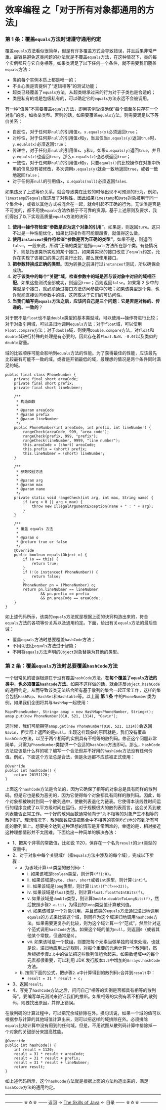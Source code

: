 # 效率编程 之「对于所有对象都通用的方法」

### 第 1 条：覆盖`equals`方法时请遵守通用约定

覆盖`equals`方法看似很简单，但是有许多覆盖方式会导致错误，并且后果非常严重。最容易避免这类问题的办法就是不覆盖`equals`方法，在这种情况下，类的每个实例都只与它自身相等。如果类满足了以下任何一个条件，就不需要我们覆盖`equals`方法：

- 类的每个实例本质上都是唯一的；
- 不关心类是否提供了“逻辑相等”的测试功能；
- 超类已经覆盖了`equals`方法，从超类继承过来的行为对于子类也是合适的；
- 类是私有的或是包级私有的，可以确定它的`equals`方法永远不会被调用。

有一种“值类”不需要覆盖`equals`方法，即用实例受控确保“每个值至多只存在一个对象”的类，如枚举类型。否则的话，如果要覆盖`equals`方法，则需要满足以下等价关系：

- 自反性，对于任何非`null`的引用值`x`，`x.equals(x)`必须返回`true`；
- 对称性，对于任何非`null`的引用值`x`和`y`，当且仅当`x.equals(y)`返回`true`时，`y.equals(x)`必须返回`true`；
- 传递性，对于任何非`null`的引用值`x`、`y`和`z`，如果`x.equals(y)`返回`true`，并且`y.equals(z)`也返回`true`，那么`x.equals(z)`也必须返回`true`；
- 一致性，对于任何非`null`的引用值`x`和`y`，只要`equals()`的比较操作在对象中所用的信息没有被修改，多次调用`x.equals(y)`就会一致地返回`true`，或者一致地返回`false`；
- 对于任何非`null`的引用值`x`，`x.equals(null)`必须返回`fales`.

如果违反了上述等价关系，就会导致类在比较的时候出现不可预测的行为。例如，`Timestamp`的`equals`就违反了对称性，因此如果`Timestamp`和`Date`对象被用于同一个集合中，或者以其他方式被混合在一起，就会引起不正确的行为。无论类是否是不可变的，都不用使`equals`方法依赖于不可靠的资源。基于上述原则及要求，我们得出了以下实现高质量`equals`方法的诀窍：

1. **使用`==`操作符检查“参数是否为这个对象的引用”**。如果是，则返回`ture`。这只不过是一种性能优化，如果比较操作有可能很昂贵，就值得这么做。
2. **使用`instanceof`操作符检查“参数是否为正确的类型”**。如果不是，则返回`false`。一般来说，所谓“正确的类型”是指`equals`方法所在那个类。有些情况下，则是指该类所实现的某个接口。如果类实现的接口改进了`equals`约定，允许在实现了该接口的类之前进行比较，那么就使用接口。
3. **把参数转换成正确的类型**。因为转换之前进行过`instanceof`测试，所以确保会成功。
4. **对于该类中的每个“关键”域，检查参数中的域是否与该对象中对应的域相匹配**。如果这些测试全部成功，则返回`true`；否则返回`false`。如果第 2 步中的类型是个接口，就必须通过接口方法访问参数中的域；如果该类型是个类，也许就能直接访问参数中的域，这药取决于它们的可访问性。
5. **当我们编写完`equals`方法之后，应该问自己是三个问题：它是否是对称的、传递的、一致的**？

对于既不是`float`也不是`double`类型的基本类型域，可以使用`==`操作符进行比较；对于对象引用域，可以递归地调用`equals`方法；对于`float`域，可以使用`Float.compare`方法；对于`double`域，则使用`Double.compare`方法。对`float`和`double`域进行特殊的处理是有必要的，因此存在着`Float.NaN`、`-0.0f`以及类似的`double`常量。

域的比较顺序可能会影响到`equals`方法的性能。为了获得最佳的性能，应该最先比较最有可能不一致的域，或者是开销最低的域，最理想的情况是两个条件同时满足的域。

```
public final class PhoneNumber {
    private final short areaCode;
    private final short prefix;
    private final short lineNubmer;

    /**
     * 构造函数
     *
     * @param areaCode
     * @param prefix
     * @param lineNumber
     */
    public PhoneNumber(int areaCode, int prefix, int lineNumber) {
        rangeCheck(areaCode, 999, "area code");
        rangeCheck(prefix, 999, "prefix");
        rangeCheck(lineNumber, 9999, "line number");
        this.areaCode = (short) areaCode;
        this.prefix = (short) prefix;
        this.lineNubmer = (short) lineNumber;
    }

    /**
     * 参数校验方法
     *
     * @param arg
     * @param max
     * @param name
     */
    private static void rangeCheck(int arg, int max, String name) {
        if (arg < 0 || arg > max) {
            throw new IllegalArgumentException(name + " : " + arg);
        }
    }

    /**
     * 覆盖 equals 方法
     *
     * @param o
     * @return true or false
     */
    @Override
    public boolean equals(Object o) {
        if (o == this) {
            return true;
        }
        if (!(o instanceof PhoneNumber)) {
            return false;
        }
        PhoneNumber pn = (PhoneNumber) o;
        return pn.lineNubmer == lineNubmer
                && pn.prefix == prefix
                && pn.areaCode == areaCode;
    }
}
```
如上述代码所示，该类的`equals`方法就是根据上面的诀窍构造出来的，符合`equals`方法的各项等价关系以及通用约定。下面，给出有关`equals`方法的最后告诫：

- 覆盖`equals`方法时总要覆盖`hashCode`方法；
- 不用切图让`equals`方法过于智能；
- 不用将`equals`方法声明的`Object`对象替换为其他的类型。

### 第 2 条：覆盖`equals`方法时总要覆盖`hashCode`方法

一个很常见的错误根源在于没有覆盖`hashCode`方法。**在每个覆盖了`equals`方法的类中，也必须覆盖`hashCode`方法**。如果不这样做的话，就会违反`Object.hashCode`的通用约定，从而导致该类无法结合所有基于散列的集合一起正常工作，这样的集合包括`HashMap`、`HashSet`和`Hashtable`等。以上面 **第 1 条** 中的`PhoneNumber`类为例，如果我们企图将其与`HashMap`一起使用：

```
Map<PhoneNumber, String> amap = new HashMap<PhoneNumber, String>();
amap.put(new PhoneNumber(010, 521, 1314), "Gavin");
```

这时候，我们可能期望`amap.get(new PhoneNumber(010, 521, 1314))`会返回`Gavin`，但实际上返回的是`null`。出现这样现象的原因就是，我们没有覆盖`hashCode`方法，以至于两个相等的实例具有不相等的散列码。修正这个问题非常简单，只需为`PhoneNumber`类提供一个合适的`hashCode`方法即可。那么，`hashCode`方法应该是什么样的呢？编写一个合法但并不好用的`hashCode`方法没有任何价值。例如，下面这个方法总是合法，但是永远都不应该被正式使用：

```
@Override
public int hashCode() {
	return 20151120;
}
```
上面这个`hashCode`方法是合法的，因为它确保了相等的对象总是具有同样的散列码。但是它也是极为恶劣的，因为它使得每个对象都具有同样的散列码。因此，每个对象都被映射到同一个散列通中，使散列表退化为链表。它使得本该线性时间运行的程序变成了以平方级时间在运行。对于规模很大的散列表而言，这会关系到散列表能否正常工作。一个好的散列函数通常倾向于“为不相等的对象产生不相等的散列码”。理想情况下，散列函数应该把集合中不相等的实例均匀地分布到所有可能的散列值上。想要完全达到这种理想的情形是非常困难的，幸运的是，相对接近这种理想情形并不太困难。下面给出一种简单的解决办法：

- 1、把某个非零的常数值，比如说 1120，保存在一个名为`result`的`int`类型的变量中。
- 2、对于对象中每个关键域`f`（指`equals`方法中涉及的每个域），完成以下步骤：
  - a. 为该域计算`int`类型的散列码`c`：
     - i. 如果该域是`boolean`类型，则计算`(f?1:0)`。
     - ii. 如果该域是`byte`、`char`、`short`或者`int`类型，则计算`(int)f`。
     - iii. 如果该域是`long`类型，则计算`(int)(f^(f>>>32))`。
     - iv. 如果该域是`float`类型，则计算`Float.floatToIntBits(f)`。
     - v. 如果该域是`double`类型，则计算`Double.doubleToLongBits(f)`，然后按照步骤`2.a.iii`，为得到的`long`类型值计算散列值。
     - vi. 如果该域是一个对象引用，并且该类的`equals`方法通过递归地调用`equals`的方式来比较这个域，则同样为这个域递归地调用`hashCode`方法。如果需要更复杂的比较，则为这个域计算一个“范式”，然后针对这个范式调用`hashCode`方法。如果这个域的值为`null`，则返回`0`（或者其他某个常数，但通常是`0`）。
     - vii. 如果该域是一个数组，则要把每个元素当做单独的域来处理。也就是说，递归地应用上述规则，对每个重要的元素计算一个散列码，然后根据步骤`2.b`中的做法把这些散列值组合起来。如果数组域中的每个元素都很重要，可以利用 JDK 发行版本`1.5`中增加的`Arrays.hashCode`方法。
  - b. 按照下面的公式，把步骤`2.a`中计算得到的散列码`c`合并到`result`中：
      - `result = 31 * result + c;`
- 3、返回`result`。
- 4、写完了`hashCode`方法之后，问问自己“相等的实例是否都具有相等的散列码”。要编写单元测试来验证我们的推断。如果相等的实例有着不相等的散列码，则要找出原因，并修正错误。

在散列码的计算过程中，可以把冗余域排除在外。换句话说，如果一个域的值可以根据参与计算的其他域值计算出来，则可以把这样的域排除在外。必须排除`equals`比较计算中没有用到的任何域。但是，不用试图从散列码计算中排除掉一个对象的关键部分来提高性能。

```
@Override
public int hashCode() {
    int result = 1120;
    result = 31 * result + areaCode;
    result = 31 * result + prefix;
    result = 31 * result + lineNubmer;
    return result;
}
```
如上述代码所示，这个`hashCode`方法就是根据上面的方法构造出来的，满足`hashCode`方法的通用约定。



----------

———— ☆☆☆ —— 返回 -> [The Skills of Java](https://github.com/guobinhit/java-skills/blob/master/README.md) <- 目录 —— ☆☆☆ ————
